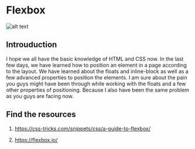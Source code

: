 # Flexbox

![alt text](https://github.com/AltCampus/flexbox/media/banner.png)

## Introuduction

I hope we all have the basic knowledge of HTML and CSS now. In the last few days, we have learned how to position an element in a page according to the layout. We have learned about the floats and inline-block as well as a few advanced properties to position the elements. I am sure about the pain you guys might have been through while working with the floats and a few other properties of positioning. Because I also have been the same problem as you guys are facing now.

## Find the resources

1. https://css-tricks.com/snippets/css/a-guide-to-flexbox/

2. https://flexbox.io/
